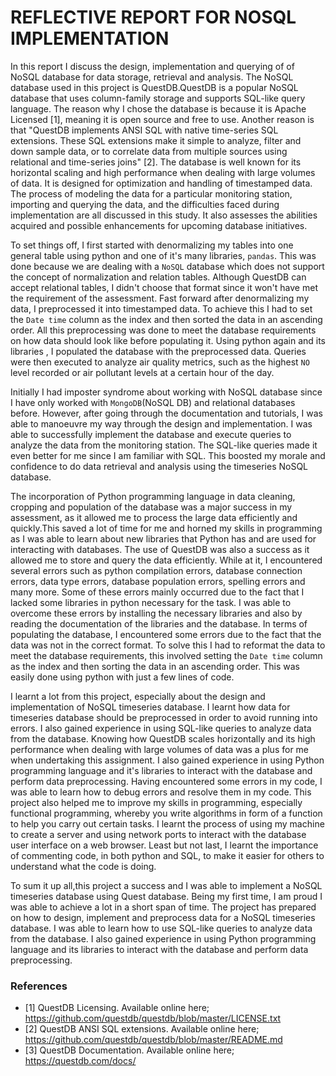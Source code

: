 # REFLECTIVE REPORT FOR NOSQL IMPLEMENTATION

In this report I discuss the design, implementation and querying of of NoSQL database for data storage, retrieval and  analysis.
The NoSQL database used in this project  is QuestDB.QuestDB is a popular NoSQL database that uses column-family storage and supports SQL-like query language.
The reason why I chose the database is because it is Apache Licensed [1], meaning it is open source and free to use. Another reason is that "QuestDB implements ANSI SQL with native time-series SQL extensions. These SQL extensions make it simple to analyze, filter and down sample data, or to correlate data from multiple sources using relational and time-series joins" [2]. The database is well known for its horizontal scaling and high performance when dealing with large volumes of data.
It is designed for optimization and handling of timestamped data. The process of modeling the data for a particular monitoring station, importing and querying the data,
 and the difficulties faced during implementation are all discussed in this study. It also assesses the abilities acquired and possible enhancements for upcoming 
 database initiatives.

To set things off, I first started with denormalizing my tables into one general table using python and one of it's many libraries, `pandas`. This was done because we are dealing with a `NoSQL` database which does not support the concept of normalization and relation tables. Although QuestDB can accept relational tables, I didn't choose that format since it won't have met the requirement of the assessment. Fast forward after denormalizing my data, I preprocessed it into timestamped data. To achieve this I had to set the `Date time` column as the index and then sorted the data in an ascending order. All this preprocessing was done to meet the database requirements on how data should look like before populating it.
Using python again and its libraries , I populated the database with the preprocessed data. Queries were then executed to analyze air quality metrics, such as the highest `NO` level recorded or air pollutant levels at a certain hour of the day.

Initially I had imposter syndrome about working with NoSQL database since I have only worked with `MongoDB`(NoSQL DB) and relational databases before. However, after going through the documentation and tutorials, I was able to manoeuvre my way through the design and implementation. I was able to successfully implement the database and execute queries to analyze the data from the monitoring station. The SQL-like queries made it even better for me since I am familiar with SQL. This boosted my morale and confidence to do data retrieval and analysis using the timeseries NoSQL database.

The incorporation of Python programming language in data cleaning, cropping and population of the database was a major success in my assessment, as it allowed me to process the large data efficiently and quickly.This saved a lot of time for me and horned my skills in programming as I was able to learn about new libraries that Python has and are used for interacting with databases. The use of QuestDB was also a success as it allowed me to store and query the data efficiently. While at it, I encountered several errors such as python compilation errors, database connection errors, data type errors, database population errors, spelling errors and many more. 
Some of these errors mainly occurred due to the fact that I lacked some libraries in python necessary for the task. I was able to overcome these errors by installing the necessary libraries and also by reading the documentation of the libraries and the database. In terms of populating the database, I encountered some errors due to the fact that the data was not in the correct format. To solve this I had to reformat the data to meet the database requirements, this involved setting the `Date time` column as the index and then sorting the data in an ascending order. This was easily done using python with just a few lines of code.

I learnt a lot from this project, especially about the design and implementation of NoSQL timeseries database. I learnt how data for timeseries database should be preprocessed in order to avoid running into errors. I also gained experience in using SQL-like queries to analyze data from the database. Knowing how QuestDB scales horizontally and its high performance when dealing with large volumes of data was a plus for me when undertaking this assignment. I also gained experience in using Python programming language and it's libraries to interact with the database and perform data preprocessing. Having encountered some errors in my code, I was able to learn how to debug errors and resolve them in my code. This project also helped me to improve my skills in programming, especially functional programming, whereby you write algorithms in form of a function to help you carry out certain tasks. I learnt the process of using my machine to create a server and using network ports to interact with the database user interface on a web browser. Least but not last, I learnt the importance of commenting code, in both python and SQL, to make it easier for others to understand what the code is doing.

To sum it up all,this project a success and I was able to implement a NoSQL timeseries database using Quest database. Being my first time, I am proud I was able to achieve a lot in a short span of time. The project has prepared on how to design, implement and preprocess data for a NoSQL timeseries database. I was able to learn how to use SQL-like queries to analyze data from the database. I also gained experience in using Python programming language and its libraries to interact with the database and perform data preprocessing.
### References
* [1] QuestDB Licensing. Available online here; https://github.com/questdb/questdb/blob/master/LICENSE.txt
* [2] QuestDB ANSI SQL extensions. Available online here; https://github.com/questdb/questdb/blob/master/README.md
* [3] QuestDB Documentation. Available online here; https://questdb.com/docs/




